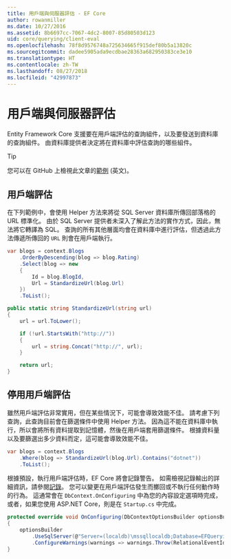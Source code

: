 ```yaml
---
title: 用戶端與伺服器評估 - EF Core
author: rowanmiller
ms.date: 10/27/2016
ms.assetid: 8b6697cc-7067-4dc2-8007-85d80503d123
uid: core/querying/client-eval
ms.openlocfilehash: 78f8d9576748a725634665f915def80b5a13820c
ms.sourcegitcommit: dadee5905ada9ecdbae28363a682950383ce3e10
ms.translationtype: HT
ms.contentlocale: zh-TW
ms.lasthandoff: 08/27/2018
ms.locfileid: "42997873"
---
```

# <a name="client-vs-server-evaluation"></a>用戶端與伺服器評估

Entity Framework Core 支援要在用戶端評估的查詢組件，以及要發送到資料庫的查詢組件。 由資料庫提供者決定將在資料庫中評估查詢的哪些組件。

> [!TIP]  
> 您可以在 GitHub 上檢視此文章的[範例](https://github.com/aspnet/EntityFramework.Docs/tree/master/samples/core/Querying) \(英文\)。

## <a name="client-evaluation"></a>用戶端評估

在下列範例中，會使用 Helper 方法來將從 SQL Server 資料庫所傳回部落格的 URL 標準化。 由於 SQL Server 提供者未深入了解此方法的實作方式，因此，無法將它轉譯為 SQL。 查詢的所有其他層面均會在資料庫中進行評估，但透過此方法傳遞所傳回的 `URL` 則會在用戶端執行。

<!-- [!code-csharp[Main](samples/core/Querying/Querying/ClientEval/Sample.cs?highlight=6)] -->
``` csharp
var blogs = context.Blogs
    .OrderByDescending(blog => blog.Rating)
    .Select(blog => new
    {
        Id = blog.BlogId,
        Url = StandardizeUrl(blog.Url)
    })
    .ToList();
```

<!-- [!code-csharp[Main](samples/core/Querying/Querying/ClientEval/Sample.cs)] -->
``` csharp
public static string StandardizeUrl(string url)
{
    url = url.ToLower();

    if (!url.StartsWith("http://"))
    {
        url = string.Concat("http://", url);
    }

    return url;
}
```

## <a name="disabling-client-evaluation"></a>停用用戶端評估

雖然用戶端評估非常實用，但在某些情況下，可能會導致效能不佳。 請考慮下列查詢，此查詢目前會在篩選條件中使用 Helper 方法。 因為這不能在資料庫中執行，所以會將所有資料提取到記憶體，然後在用戶端套用篩選條件。 根據資料量以及要篩選出多少資料而定，這可能會導致效能不佳。

<!-- [!code-csharp[Main](samples/core/Querying/Querying/ClientEval/Sample.cs)] -->
``` csharp
var blogs = context.Blogs
    .Where(blog => StandardizeUrl(blog.Url).Contains("dotnet"))
    .ToList();
```

根據預設，執行用戶端評估時，EF Core 將會記錄警告。 如需檢視記錄輸出的詳細資訊，請參閱[記錄](../miscellaneous/logging.md)。 您可以變更在用戶端評估發生而擲回或不執行任何動作時的行為。 這通常會在 `DbContext.OnConfiguring` 中為您的內容設定選項時完成，或者，如果您使用 ASP.NET Core，則是在 `Startup.cs` 中完成。

<!-- [!code-csharp[Main](samples/core/Querying/Querying/ClientEval/ThrowOnClientEval/BloggingContext.cs?highlight=5)] -->
``` csharp
protected override void OnConfiguring(DbContextOptionsBuilder optionsBuilder)
{
    optionsBuilder
        .UseSqlServer(@"Server=(localdb)\mssqllocaldb;Database=EFQuerying;Trusted_Connection=True;")
        .ConfigureWarnings(warnings => warnings.Throw(RelationalEventId.QueryClientEvaluationWarning));
}
```
